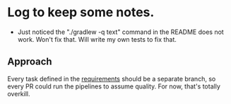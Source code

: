 # Log to keep some notes.

- Just noticed the "./gradlew -q text" command in the README does not work. Won't fix that. Will write my own tests to fix that.

## Approach
Every task defined in the [requirements](https://github.com/emilybache/GildedRose-Refactoring-Kata/blob/main/GildedRoseRequirements.md)
should be a separate branch, so every PR could run the pipelines to assume quality. For now, that's 
totally overkill.